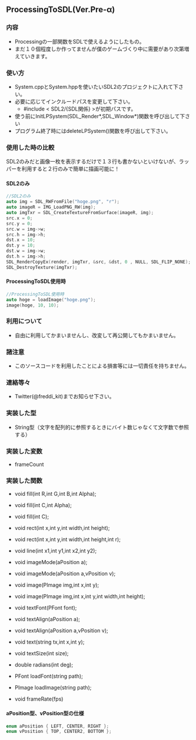 ## ProcessingToSDL(Ver.Pre-α)
### 内容
- Processingの一部関数をSDLで使えるようにしたもの。
- まだ１０個程度しか作ってませんが僕のゲームづくり中に需要があり次第増えていきます。

### 使い方
- System.cppとSystem.hppを使いたいSDL2のプロジェクトに入れて下さい。
- 必要に応じてインクルードパスを変更して下さい。
  - #include < SDL2/{SDL関係} >が初期パスです。
- 使う前にInitLPSystem(SDL_Render*,SDL_Window*)関数を呼び出して下さい
- プログラム終了時にはdeleteLPSystem()関数を呼び出して下さい。

### 使用した時の比較
SDL2のみだと画像一枚を表示するだけで１３行も書かないといけないが、ラッパーを利用すると２行のみで簡単に描画可能に！
#### SDL2のみ
```cpp
//SDL2のみ
auto img = SDL_RWFromFile("hoge.png", "r");
auto imageR = IMG_LoadPNG_RW(img);
auto imgTxr = SDL_CreateTextureFromSurface(imageR, img);
src.x = 0;
src.y = 0;
src.w = img->w;
src.h = img->h;
dst.x = 10;
dst.y = 10;
dst.w = img->w;
dst.h = img->h;
SDL_RenderCopyEx(render, imgTxr, &src, &dst, 0 , NULL, SDL_FLIP_NONE);
SDL_DestroyTexture(imgTxr);
```
#### ProcessingToSDL使用時
```cpp
//ProcessingToSDL使用時
auto hoge = loadImage("hoge.png");
image(hoge, 10, 10);
```

### 利用について
- 自由に利用してかまいませんし、改変して再公開してもかまいません。

### 諸注意
- このソースコードを利用したことによる損害等には一切責任を持ちません。


### 連絡等々
- Twitter(@freddi_kit)までお知らせ下さい。

### 実装した型
- String型（文字を配列的に参照するときにバイト数じゃなくて文字数で参照する）

### 実装した変数
- frameCount

### 実装した関数
- void fill(int R,int G,int B,int Alpha);
- void fill(int C,int Alpha);
- void fill(int C);

- void rect(int x,int y,int width,int height);
- void rect(int x,int y,int width,int height,int r);

- void line(int x1,int y1,int x2,int y2);

- void imageMode(aPosition a);
- void imageMode(aPosition a,vPosition v);

- void image(PImage img,int x,int y);
- void image(PImage img,int x,int y,int width,int height);

- void textFont(PFont font);
- void textAlign(aPosition a);
- void textAlign(aPosition a,vPosition v);
- void text(string tx,int x,int y);
- void textSize(int size);

- double radians(int deg);
- PFont loadFont(string path);
- PImage loadImage(string path);
- void frameRate(fps)

#### aPosition型、vPosition型の仕様
```cpp
enum aPosition { LEFT, CENTER, RIGHT };
enum vPosition { TOP, CENTER2, BOTTOM };
```
